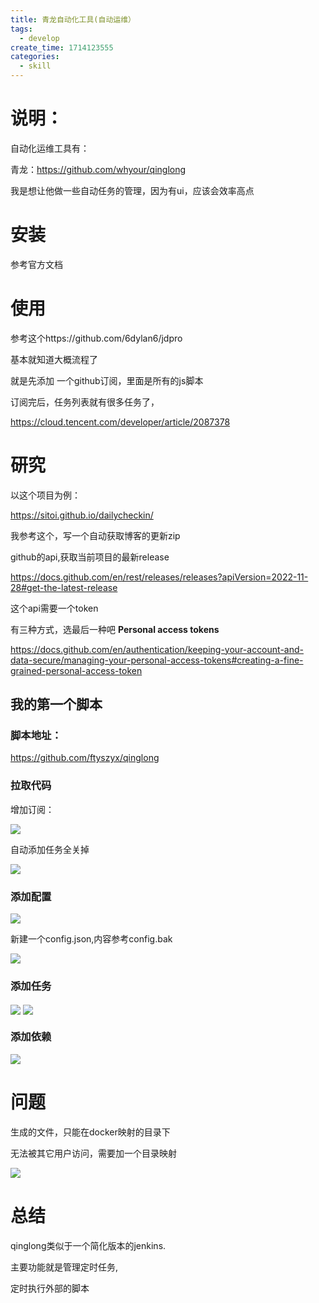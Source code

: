 ```yaml
---
title: 青龙自动化工具(自动运维）
tags:
  - develop
create_time: 1714123555
categories:
  - skill
---
```



# 说明：

自动化运维工具有：

青龙：https://github.com/whyour/qinglong 

我是想让他做一些自动任务的管理，因为有ui，应该会效率高点

# 安装

参考官方文档

# 使用

参考这个https://github.com/6dylan6/jdpro

基本就知道大概流程了

就是先添加 一个github订阅，里面是所有的js脚本

订阅完后，任务列表就有很多任务了，

https://cloud.tencent.com/developer/article/2087378

# 研究

以这个项目为例：

https://sitoi.github.io/dailycheckin/

我参考这个，写一个自动获取博客的更新zip

github的api,获取当前项目的最新release

https://docs.github.com/en/rest/releases/releases?apiVersion=2022-11-28#get-the-latest-release

这个api需要一个token

有三种方式，选最后一种吧 **Personal access tokens**

https://docs.github.com/en/authentication/keeping-your-account-and-data-secure/managing-your-personal-access-tokens#creating-a-fine-grained-personal-access-token

## 我的第一个脚本

### 脚本地址：

https://github.com/ftyszyx/qinglong

### 拉取代码

增加订阅：

<img src="/assets/Lp2Rb5ZNUo2qrAxSu3ocL6cmnrc.png" src-width="493" class="markdown-img m-auto" src-height="348" align="center"/>

自动添加任务全关掉

<img src="/assets/OAL5b8O7uoczr7xLFF3cPHfWnEf.png" src-width="475" class="markdown-img m-auto" src-height="104" align="center"/>

### 添加配置

<img src="/assets/ZKt4bRl0uoE6XRxHDMhcuRCxnGd.png" src-width="1023" class="markdown-img m-auto" src-height="355" align="center"/>

新建一个config.json,内容参考config.bak

<img src="/assets/GnsybkeHqoTIy6x2AUQcGNDOnIe.png" src-width="507" class="markdown-img m-auto" src-height="311" align="center"/>

### 添加任务

<img src="/assets/QdPNbzKCsovRQsxCVP0cNqXSnZf.png" src-width="1001" class="markdown-img m-auto" src-height="235" align="center"/>

<img src="/assets/C46obAfrwoGr76xYfD1cupENnOb.png" src-width="462" class="markdown-img m-auto" src-height="390" align="center"/>

### 添加依赖

<img src="/assets/H48YbieXro4gtnx9uJ7cHafJn2e.png" src-width="905" class="markdown-img m-auto" src-height="320" align="center"/>

# 问题

生成的文件，只能在docker映射的目录下

无法被其它用户访问，需要加一个目录映射

<img src="/assets/ILYqbFjQToCbikx2G5Xc0paxnih.png" src-width="346" class="markdown-img m-auto" src-height="73" align="center"/>

# 总结

qinglong类似于一个简化版本的jenkins.

主要功能就是管理定时任务,

定时执行外部的脚本

